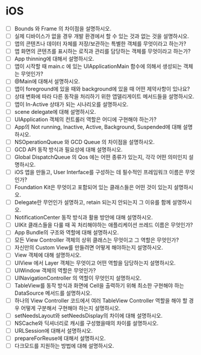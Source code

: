# iOS



- [ ] Bounds 와 Frame 의 차이점을 설명하시오.
- [ ]  실제 디바이스가 없을 경우 개발 환경에서 할 수 있는 것과 없는 것을 설명하시오.
- [ ]  앱의 콘텐츠나 데이터 자체를 저장/보관하는 특별한 객체를 무엇이라고 하는가?
- [ ]  앱 화면의 콘텐츠를 표시하는 로직과 관리를 담당하는 객체를 무엇이라고 하는가?
- [ ]  App thinning에 대해서 설명하시오.
- [ ]  앱이 시작할 때 main.c 에 있는 UIApplicationMain 함수에 의해서 생성되는 객체는 무엇인가?
- [ ]  @Main에 대해서 설명하시오.
- [ ]  앱이 foreground에 있을 때와 background에 있을 때 어떤 제약사항이 있나요?
- [ ]  상태 변화에 따라 다른 동작을 처리하기 위한 앱델리게이트 메서드들을 설명하시오.
- [ ]  앱이 In-Active 상태가 되는 시나리오를 설명하시오.
- [ ]  scene delegate에 대해 설명하시오.
- [ ]  UIApplication 객체의 컨트롤러 역할은 어디에 구현해야 하는가?
- [ ]  App의 Not running, Inactive, Active, Background, Suspended에 대해 설명하시오.
- [ ]  NSOperationQueue 와 GCD Queue 의 차이점을 설명하시오.
- [ ]  GCD API 동작 방식과 필요성에 대해 설명하시오.
- [ ]  Global DispatchQueue 의 Qos 에는 어떤 종류가 있는지, 각각 어떤 의미인지 설명하시오.
- [ ]  iOS 앱을 만들고, User Interface를 구성하는 데 필수적인 프레임워크 이름은 무엇인가?
- [ ]  Foundation Kit은 무엇이고 포함되어 있는 클래스들은 어떤 것이 있는지 설명하시오.
- [ ]  Delegate란 무언인가 설명하고, retain 되는지 안되는지 그 이유를 함께 설명하시오.
- [ ]  NotificationCenter 동작 방식과 활용 방안에 대해 설명하시오.
- [ ]  UIKit 클래스들을 다룰 때 꼭 처리해야하는 애플리케이션 쓰레드 이름은 무엇인가?
- [ ]  App Bundle의 구조와 역할에 대해 설명하시오.
- [ ]  모든 View Controller 객체의 상위 클래스는 무엇이고 그 역할은 무엇인가?
- [ ]  자신만의 Custom View를 만들려면 어떻게 해야하는지 설명하시오.
- [ ]  View 객체에 대해 설명하시오.
- [ ]  UIView 에서 Layer 객체는 무엇이고 어떤 역할을 담당하는지 설명하시오.
- [ ]  UIWindow 객체의 역할은 무엇인가?
- [ ]  UINavigationController 의 역할이 무엇인지 설명하시오.
- [ ]  TableView를 동작 방식과 화면에 Cell을 출력하기 위해 최소한 구현해야 하는 DataSource 메서드를 설명하시오.
- [ ]  하나의 View Controller 코드에서 여러 TableView Controller 역할을 해야 할 경우 어떻게 구분해서 구현해야 하는지 설명하시오.
- [ ]  setNeedsLayout와 setNeedsDisplay의 차이에 대해 설명하시오.
- [ ]  NSCache와 딕셔너리로 캐시를 구성했을때의 차이를 설명하시오.
- [ ]  URLSession에 대해서 설명하시오.
- [ ]  prepareForReuse에 대해서 설명하시오.
- [ ]  다크모드를 지원하는 방법에 대해 설명하시오.
